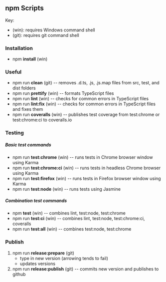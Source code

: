 ## npm Scripts

Key:

* (win): requires Windows command shell
* (git): requires git command shell

### Installation

* npm **install** (win)

### Useful

* npm run **clean** (git) -- removes .d.ts, .js, .js.map files from src, test, and dist folders
* npm run **prettify** (win) -- formats TypeScript files
* npm run **lint** (win) -- checks for common errors in TypeScript files
* npm run **lint:fix** (win) -- checks for common errors in TypeScript files and fixes them
* npm run **coveralls** (win) -- publishes test coverage from test:chrome or test:chrome:ci to coveralls.io

### Testing

##### Basic test commands

* npm run **test:chrome** (win) -- runs tests in Chrome browser window using Karma
* npm run **test:chrome:ci** (win) -- runs tests in headless Chrome browser using Karma
* npm run **test:firefox** (win) -- runs tests in Firefox browser window using Karma
* npm run **test:node** (win) -- runs tests using Jasmine
 
##### Combination test commands

* npm **test** (win) -- combines lint, test:node, test:chrome
* npm run **test:ci** (win) -- combines lint, test:node, test:chrome:ci, coveralls
* npm run **test:all** (win) -- combines test:node, test:chrome 

### Publish

1. npm run **release:prepare** (git)
    * type in new version (arrowing tends to fail)
	* updates versions
2. npm run **release:publish** (git) -- commits new version and publishes to github
